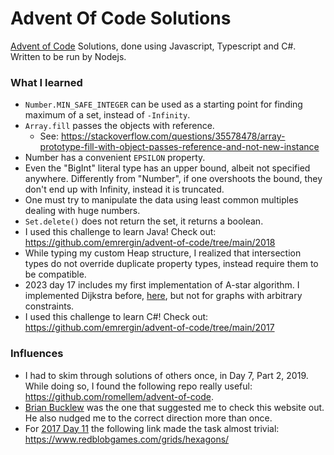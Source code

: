 # Advent Of Code Solutions

[Advent of Code](https://adventofcode.com/) Solutions, done using Javascript, Typescript and C#. Written to be run by Nodejs.

### What I learned

- `Number.MIN_SAFE_INTEGER` can be used as a starting point for finding maximum of a set, instead of `-Infinity`.
- `Array.fill` passes the objects with reference.
  - See: https://stackoverflow.com/questions/35578478/array-prototype-fill-with-object-passes-reference-and-not-new-instance
- Number has a convenient `EPSILON` property.
- Even the "BigInt" literal type has an upper bound, albeit not specified anywhere. Differently from "Number", if one overshoots the bound, they don't end up with Infinity, instead it is truncated.
- One must try to manipulate the data using least common multiples dealing with huge numbers.
- `Set.delete()` does not return the set, it returns a boolean.
- I used this challenge to learn Java! Check out: https://github.com/emrergin/advent-of-code/tree/main/2018
- While typing my custom Heap structure, I realized that intersection types do not override duplicate property types, instead require them to be compatible.
- 2023 day 17 includes my first implementation of A-star algorithm. I implemented Dijkstra before, [here](https://github.com/emrergin/practice_codes/blob/main/part2/dijkstra.js), but not for graphs with arbitrary constraints.
- I used this challenge to learn C#! Check out: https://github.com/emrergin/advent-of-code/tree/main/2017

### Influences

- I had to skim through solutions of others once, in Day 7, Part 2, 2019. While doing so, I found the following repo really useful: https://github.com/romellem/advent-of-code.
- [Brian Bucklew](https://twitter.com/unormal) was the one that suggested me to check this website out. He also nudged me to the correct direction more than once.
- For [2017 Day 11](https://adventofcode.com/2017/day/11) the following link made the task almost trivial: https://www.redblobgames.com/grids/hexagons/
